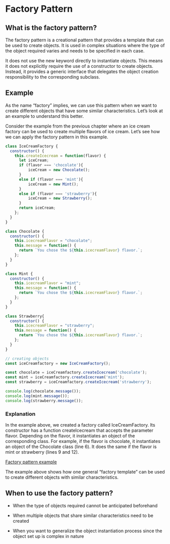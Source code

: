 # Factory Pattern

## What is the factory pattern?
The factory pattern is a creational pattern that provides a template that can be used to create objects. It is used in complex situations where the type of the object required varies and needs to be specified in each case.

It does not use the new keyword directly to instantiate objects. This means it does not explicitly require the use of a constructor to create objects. Instead, it provides a generic interface that delegates the object creation responsibility to the corresponding subclass.


## Example
As the name “factory” implies, we can use this pattern when we want to create different objects that have some similar characteristics. Let’s look at an example to understand this better.

Consider the example from the previous chapter where an ice cream factory can be used to create multiple flavors of ice cream. Let’s see how we can apply the factory pattern in this example.

```javascript
class IceCreamFactory {
  constructor() {
    this.createIcecream = function(flavor) {
      let iceCream;
      if (flavor === 'chocolate'){
          iceCream = new Chocolate();
      }  
      else if (flavor === 'mint'){
          iceCream = new Mint();
      } 
      else if (flavor === 'strawberry'){
          iceCream = new Strawberry();
      }
      return iceCream;
    };
  }
}

class Chocolate {
  constructor() {
    this.icecreamFlavor = "chocolate";
    this.message = function() {
      return `You chose the ${this.icecreamFlavor} flavor.`;
    };
  }
}

class Mint {
  constructor() {
    this.icecreamFlavor = "mint";
    this.message = function() {
      return `You chose the ${this.icecreamFlavor} flavor.`;
    };
  }
}

class Strawberry{
  constructor() {
    this.icecreamFlavor = "strawberry";
    this.message = function() {
      return `You chose the ${this.icecreamFlavor} flavor.`;
    };
  }
}

// creating objects
const iceCreamfactory = new IceCreamFactory();

const chocolate = iceCreamfactory.createIcecream('chocolate');
const mint = iceCreamfactory.createIcecream('mint');
const strawberry = iceCreamfactory.createIcecream('strawberry');

console.log(chocolate.message()); 
console.log(mint.message()); 
console.log(strawberry.message()); 
```

### Explanation
In the example above, we created a factory called IceCreamFactory. Its constructor has a function createIcecream that accepts the parameter flavor. Depending on the flavor, it instantiates an object of the corresponding class. For example, if the flavor is chocolate, it instantiates an object of the Chocolate class (line 6). It does the same if the flavor is mint or strawberry (lines 9 and 12).

[Factory pattern example](./factory.jpg)

The example above shows how one general “factory template” can be used to create different objects with similar characteristics.

## When to use the factory pattern?
- When the type of objects required cannot be anticipated beforehand

- When multiple objects that share similar characteristics need to be created

- When you want to generalize the object instantiation process since the object set up is complex in nature
